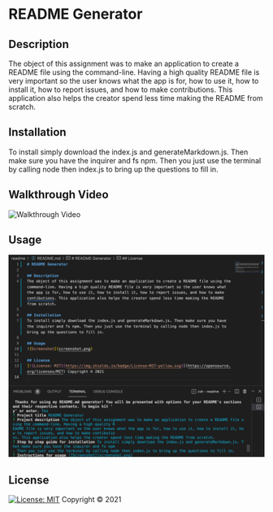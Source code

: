 # README Generator

## Description
The object of this assignment was to make an application to create a README file using the command-line. Having a high quality README file is very important so the user knows what the app is for, how to use it, how to install it, how to report issues, and how to make contributions. This application also helps the creator spend less time making the README from scratch.

## Installation
To install simply download the index.js and generateMarkdown.js. Then make sure you have the inquirer and fs npm. Then you just use the terminal by calling node then index.js to bring up the questions to fill in.

## Walkthrough Video
![Walkthrough Video](https://www.youtube.com/watch?v=Du9muGqPIfE&ab_channel=designfoundations1100)

## Usage
![Screenshot](screenshot.png)

## License 
[![License: MIT](https://img.shields.io/badge/License-MIT-yellow.svg)](https://opensource.org/licenses/MIT) Copyright © 2021
